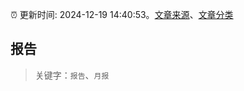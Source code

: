 :alarm_clock: 更新时间: 2024-12-19 14:40:53。[文章来源](/README.md)、[文章分类](/TAGS.md)

## 报告


> 关键字：`报告`、`月报`



